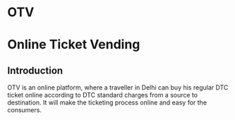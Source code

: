 # OTV
# Online Ticket Vending
## Introduction
OTV is an online platform, where a traveller in Delhi can buy his regular DTC ticket online according to DTC standard charges from a source to destination. It will make the ticketing process online and easy for the consumers.
